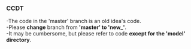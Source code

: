 ### CCDT

-The code in the 'master' branch is an old idea's code.&nbsp;<br/>
-Please **change** branch from **'master' to 'new_'**.&nbsp;<br/>
-It may be cumbersome, but please refer to code **except for the 'model' directory**.
